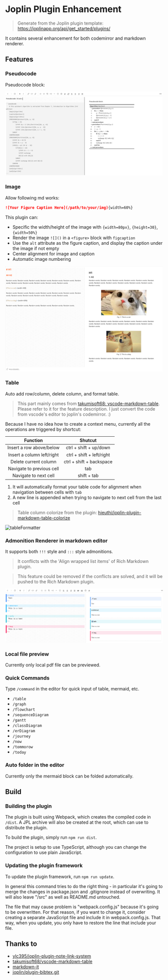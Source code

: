 # Joplin Plugin Enhancement

> Generate from the Joplin plugin template: https://joplinapp.org/api/get_started/plugins/

It contains several enhancement for both codemirror and markdown renderer.

## Features

### Pseudocode

Pseudocode block:

![](./screenshot/pseudocode.png)

### Image

Allow following md works:

```markdown
![Your Figure Caption Here](/path/to/your/img){width=60%}
```

This plugin can:
* Specific the width/height of the image with `{width=80px}`, `{height=30}`, `{width=50%}`
* Render the image `![]()` in a `<figure>` block with `figcaption`
* Use the `alt` attribute as the figure caption, and display the caption under the image if not empty
* Center alignment for image and caption
* Automatic image numbering

![Cat and Dog](./screenshot/example.png)

### Table

Auto add row/column, delete column, and format table.

> This part mainly comes from [takumisoft68: vscode-markdown-table](https://github.com/takumisoft68/vscode-markdown-table). Please refer to it for the feature description.
> I just convert the code from vscode's editor to joplin's codemirror. :)

Because I have no idea how to create a context menu, currently all the operations are triggered by shortcut:

|          Function          |          Shutcut          |
| :------------------------: | :-----------------------: |
|  Insert a row above/below  |  ctrl + shift + up/down   |
| Insert a column left/right | ctrl + shift + left/right |
|   Delete current column    | ctrl + shift + backspace  |
| Navigate to previous cell  |            tab            |
|   Navigate to next cell    |        shift + tab        |

1. It will automatically format your table code for alignment when navigation between cells with `tab`
2. A new line is appended when trying to navigate to next cell from the last cell

> Table column colorize from the plugin: [hieuthi/joplin-plugin-markdown-table-colorize](https://github.com/hieuthi/joplin-plugin-markdown-table-colorize)

![tableFormatter](https://i.imgur.com/mqHdvTm.gif)

### Admonition Renderer in markdown editor

It supports both `!!!` style and `:::` style admonitions.

> It conflicts with the 'Align wrapped list items' of Rich Markdown plugin.

> This feature could be removed if the conflicts are solved, and it will be pushed to the Rich Markdown plugin. 

![Admonition Editor Renderer](./screenshot/admonition.png)

### Local file preview

Currently only local pdf file can be previewed.

### Quick Commands

Type `/command` in the editor for quick input of table, mermaid, etc.

* `/table`
* `/graph`
* `/flowchart`
* `/sequenceDiagram`
* `/gantt`
* `/classDiagram`
* `/erDiagram`
* `/journey`
* `/now`
* `/tommorow`
* `/today`

### Auto folder in the editor

Currently only the mermaid block can be folded automatically.

## Build

### Building the plugin

The plugin is built using Webpack, which creates the compiled code in `/dist`. A JPL archive will also be created at the root, which can use to distribute the plugin.

To build the plugin, simply run `npm run dist`.

The project is setup to use TypeScript, although you can change the configuration to use plain JavaScript.

### Updating the plugin framework

To update the plugin framework, run `npm run update`.

In general this command tries to do the right thing - in particular it's going to merge the changes in package.json and .gitignore instead of overwriting. It will also leave "/src" as well as README.md untouched.

The file that may cause problem is "webpack.config.js" because it's going to be overwritten. For that reason, if you want to change it, consider creating a separate JavaScript file and include it in webpack.config.js. That way, when you update, you only have to restore the line that include your file.

## Thanks to

* [ylc395/joplin-plugin-note-link-system](https://github.com/ylc395/joplin-plugin-note-link-system)
* [takumisoft68/vscode-markdown-table](https://github.com/takumisoft68/vscode-markdown-table)
* [markdown-it](https://github.com/markdown-it/markdown-it/blob/master/lib/rules_inline/image.js)
* [joplin/plugin-bibtex.git](https://github.com/joplin/plugin-bibtex.git)